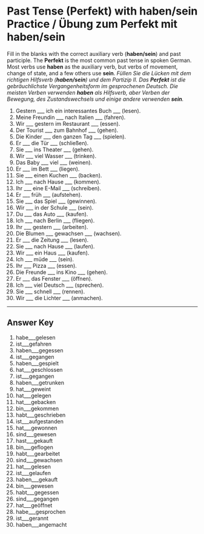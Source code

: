 # Past Tense (Perfekt) with haben/sein Practice / Übung zum Perfekt mit haben/sein

Fill in the blanks with the correct auxiliary verb (**haben/sein**) and past participle. The **Perfekt** is
the most common past tense in spoken German. Most verbs use **haben** as the auxiliary verb, but verbs of
movement, change of state, and a few others use **sein**.
*Füllen Sie die Lücken mit dem richtigen Hilfsverb (**haben/sein**) und dem Partizip II. Das **Perfekt** ist
die gebräuchlichste Vergangenheitsform im gesprochenen Deutsch. Die meisten Verben verwenden **haben** als
Hilfsverb, aber Verben der Bewegung, des Zustandswechsels und einige andere verwenden **sein**.*

1. Gestern ___ ich ein interessantes Buch ___ (lesen).
2. Meine Freundin ___ nach Italien ___ (fahren).
3. Wir ___ gestern im Restaurant ___ (essen).
4. Der Tourist ___ zum Bahnhof ___ (gehen).
5. Die Kinder ___ den ganzen Tag ___ (spielen).
6. Er ___ die Tür ___ (schließen).
7. Sie ___ ins Theater ___ (gehen).
8. Wir ___ viel Wasser ___ (trinken).
9. Das Baby ___ viel ___ (weinen).
10. Er ___ im Bett ___ (liegen).
11. Sie ___ einen Kuchen ___ (backen).
12. Ich ___ nach Hause ___ (kommen).
13. Ihr ___ eine E-Mail ___ (schreiben).
14. Er ___ früh ___ (aufstehen).
15. Sie ___ das Spiel ___ (gewinnen).
16. Wir ___ in der Schule ___ (sein).
17. Du ___ das Auto ___ (kaufen).
18. Ich ___ nach Berlin ___ (fliegen).
19. Ihr ___ gestern ___ (arbeiten).
20. Die Blumen ___ gewachsen ___ (wachsen).
21. Er ___ die Zeitung ___ (lesen).
22. Sie ___ nach Hause ___ (laufen).
23. Wir ___ ein Haus ___ (kaufen).
24. Ich ___ müde ___ (sein).
25. Ihr ___ Pizza ___ (essen).
26. Die Freunde ___ ins Kino ___ (gehen).
27. Er ___ das Fenster ___ (öffnen).
28. Ich ___ viel Deutsch ___ (sprechen).
29. Sie ___ schnell ___ (rennen).
30. Wir ___ die Lichter ___ (anmachen).

---

## Answer Key

1. habe___gelesen
2. ist___gefahren
3. haben___gegessen
4. ist___gegangen
5. haben___gespielt
6. hat___geschlossen
7. ist___gegangen
8. haben___getrunken
9. hat___geweint
10. hat___gelegen
11. hat___gebacken
12. bin___gekommen
13. habt___geschrieben
14. ist___aufgestanden
15. hat___gewonnen
16. sind___gewesen
17. hast___gekauft
18. bin___geflogen
19. habt___gearbeitet
20. sind___gewachsen
21. hat___gelesen
22. ist___gelaufen
23. haben___gekauft
24. bin___gewesen
25. habt___gegessen
26. sind___gegangen
27. hat___geöffnet
28. habe___gesprochen
29. ist___gerannt
30. haben___angemacht
